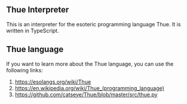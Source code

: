 ## Thue Interpreter

This is an interpreter for the esoteric programming language Thue. It is written in TypeScript.

## Thue language

If you want to learn more about the Thue language, you can use the following links:

1. https://esolangs.org/wiki/Thue
1. https://en.wikipedia.org/wiki/Thue_(programming_language)
1. https://github.com/catseye/Thue/blob/master/src/thue.py
